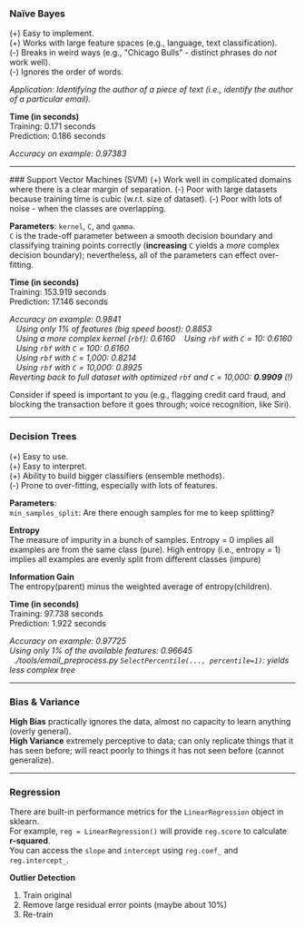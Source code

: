 ### Na&#239;ve Bayes
(+) Easy to implement.  
(+) Works with large feature spaces (e.g., language, text classification).  
(-) Breaks in weird ways (e.g., "Chicago Bulls" - distinct phrases do _not_ work well).  
(-) Ignores the order of words.  

_Application: Identifying the author of a piece of text (i.e., identify the author of a particular email)._

**Time (in seconds)**  
Training: 0.171 seconds  
Prediction: 0.186 seconds  

_Accuracy on example: 0.97383_

<hr>
### Support Vector Machines (SVM)
(+) Work well in complicated domains where there is a clear margin of separation.  
(-) Poor with large datasets because training time is cubic (w.r.t. size of dataset).  
(-) Poor with lots of noise - when the classes are overlapping.  

**Parameters**: `kernel`, `C`, and `gamma`.  
`C` is the trade-off parameter between a smooth decision boundary and classifying training points correctly (**increasing** `C` yields a *more* complex decision boundary); nevertheless, all of the parameters can effect over-fitting.

**Time (in seconds)**  
Training: 153.919 seconds  
Prediction: 17.146 seconds  

_Accuracy on example: 0.9841  
&nbsp;&nbsp;&nbsp;Using only 1% of features (big speed boost): 0.8853  
&nbsp;&nbsp;&nbsp;Using a more complex kernel (`rbf`): 0.6160
&nbsp;&nbsp;&nbsp;Using `rbf` with `C` = 10: 0.6160  
&nbsp;&nbsp;&nbsp;Using `rbf` with `C` = 100: 0.6160  
&nbsp;&nbsp;&nbsp;Using `rbf` with `C` = 1,000: 0.8214  
&nbsp;&nbsp;&nbsp;Using `rbf` with `C` = 10,000: 0.8925  
Reverting back to full dataset with optimized `rbf` and `C` = 10,000: **0.9909** (!)_

Consider if speed is important to you (e.g., flagging credit card fraud, and blocking the transaction before it goes through; voice recognition, like Siri).

<hr>

### Decision Trees
(+) Easy to use.  
(+) Easy to interpret.  
(+) Ability to build bigger classifiers (ensemble methods).  
(-) Prone to over-fitting, especially with lots of features.  

**Parameters**:  
`min_samples_split`: Are there enough samples for me to keep splitting?  

**Entropy**  
The measure of impurity in a bunch of samples. Entropy = 0 implies all examples are from the same class (pure).
High entropy (i.e., entropy = 1) implies all examples are evenly split from different classes (impure)  

**Information Gain**  
The entropy(parent) minus the weighted average of entropy(children).  

**Time (in seconds)**  
Training: 97.738 seconds  
Prediction: 1.922 seconds  

_Accuracy on example: 0.97725  
Using only 1% of the available features: 0.96645  
&nbsp;&nbsp;./tools/email_preprocess.py `SelectPercentile(..., percentile=1)`: yields less complex tree_  

<hr>

### Bias & Variance
**High Bias** practically ignores the data, almost no capacity to learn anything (overly general).  
**High Variance** extremely perceptive to data; can only replicate things that it has seen before; will react poorly to things it has not seen before (cannot generalize).

<hr>

### Regression
There are built-in performance metrics for the `LinearRegression` object in sklearn.  
For example, `reg = LinearRegression()` will provide `reg.score` to calculate **r-squared**.  
You can access the `slope` and `intercept` using `reg.coef_` and `reg.intercept_`.  

**Outlier Detection**
1. Train original
2. Remove large residual error points (maybe about 10%)
3. Re-train
